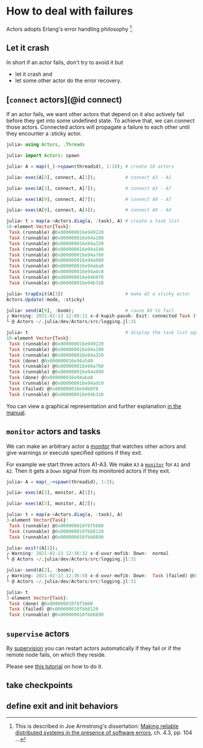 # How to deal with failures

Actors adopts Erlang's error handling philosophy [^1].

## Let it crash

In short if an actor fails, don't try to avoid it but

- let it crash and
- let some other actor do the error recovery.

## [`connect` actors](@id connect)

If an actor fails, we want other actors that depend on it also actively fail before they get into some undefined state. To achieve that, we can connect those actors. Connected actors will propagate a failure to each other until they encounter a :sticky actor.

```julia
julia> using Actors, .Threads

julia> import Actors: spawn

julia> A = map((_)->spawn(threadid), 1:10); # create 10 actors

julia> exec(A[3], connect, A[1]);           # connect A3 - A1

julia> exec(A[3], connect, A[7]);           # connect A3 - A7

julia> exec(A[9], connect, A[7]);           # connect A9 - A7

julia> exec(A[9], connect, A[4]);           # connect A9 - A4

julia> t = map(a->Actors.diag(a, :task), A) # create a task list
10-element Vector{Task}:
 Task (runnable) @0x000000016e949220
 Task (runnable) @0x000000016e94a100
 Task (runnable) @0x000000016e94a320
 Task (runnable) @0x000000016e94a540
 Task (runnable) @0x000000016e94a760
 Task (runnable) @0x000000016e94a980
 Task (runnable) @0x000000016e94aba0
 Task (runnable) @0x000000016e94adc0
 Task (runnable) @0x000000016e94b0f0
 Task (runnable) @0x000000016e94b310

julia> trapExit(A[3])                       # make A3 a sticky actor
Actors.Update(:mode, :sticky)

julia> send(A[9], :boom);                   # cause A9 to fail
┌ Warning: 2021-02-13 12:08:11 x-d-kupih-pasob: Exit: connected Task (failed) @0x000000016e94b0f0, MethodError(Base.Threads.threadid, (:boom,), 0x0000000000007447)
└ @ Actors ~/.julia/dev/Actors/src/logging.jl:31

julia> t                                    # display the task list again
10-element Vector{Task}:
 Task (runnable) @0x000000016e949220
 Task (runnable) @0x000000016e94a100
 Task (runnable) @0x000000016e94a320
 Task (done) @0x000000016e94a540
 Task (runnable) @0x000000016e94a760
 Task (runnable) @0x000000016e94a980
 Task (done) @0x000000016e94aba0
 Task (runnable) @0x000000016e94adc0
 Task (failed) @0x000000016e94b0f0
 Task (runnable) @0x000000016e94b310
```

You can view a graphical representation and further explanation [in the manual](../manual/connections.md).

## `monitor` actors and tasks

We can make an arbitrary actor a [monitor](../manual/monitors.md) that watches other actors and give warnings or execute specified options if they exit. 

For example we start three actors A1-A3. We make `A3` a [`monitor`](@ref) for `A1` and `A2`. Then it gets a `Down` signal from its monitored actors if they exit.

```julia
julia> A = map(_->spawn(threadid), 1:3);

julia> exec(A[3], monitor, A[1]);

julia> exec(A[3], monitor, A[2]);

julia> t = map(a->Actors.diag(a, :task), A)
3-element Vector{Task}:
 Task (runnable) @0x000000010f8f5000
 Task (runnable) @0x000000010fbb8120
 Task (runnable) @0x000000010fbb8890

julia> exit!(A[1]);
┌ Warning: 2021-02-13 12:36:32 x-d-uvur-mofib: Down:  normal
└ @ Actors ~/.julia/dev/Actors/src/logging.jl:31

julia> send(A[2], :boom);
┌ Warning: 2021-02-13 12:36:58 x-d-uvur-mofib: Down:  Task (failed) @0x000000010fbb8120, MethodError(Base.Threads.threadid, (:boom,), 0x000000000000744f)
└ @ Actors ~/.julia/dev/Actors/src/logging.jl:31

julia> t
3-element Vector{Task}:
 Task (done) @0x000000010f8f5000
 Task (failed) @0x000000010fbb8120
 Task (runnable) @0x000000010fbb8890
```

## `supervise` actors

By [supervision](../manual/supervisors.md) you can restart actors automatically if they fail or if the remote node fails, on which they reside.

Please see [this tutorial](../tutorial/supervise.md) on how to do it.

## take checkpoints

## define exit and init behaviors

[^1]: This is described in Joe Armstrong's dissertation: [Making reliable distributed systems in the presence of software errors](https://erlang.org/download/armstrong_thesis_2003.pdf), ch. 4.3, pp. 104 ...

